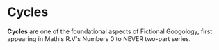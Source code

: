 # Cycles
**Cycles** are one of the foundational aspects of Fictional Googology, first appearing in Mathis R.V's Numbers 0 to NEVER two-part series.